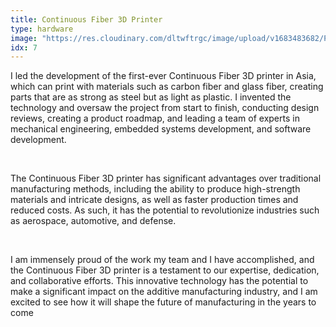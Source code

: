 ```yaml
---
title: Continuous Fiber 3D Printer
type: hardware
image: "https://res.cloudinary.com/dltwftrgc/image/upload/v1683483682/Projects/continuous_fiber_pdma25.png"
idx: 7
---
```

I led the development of the first-ever Continuous Fiber 3D printer in Asia, which can print with materials such as carbon fiber and glass fiber, creating parts that are as strong as steel but as light as plastic. I invented the technology and oversaw the project from start to finish, conducting design reviews, creating a product roadmap, and leading a team of experts in mechanical engineering, embedded systems development, and software development.  

<br>

The Continuous Fiber 3D printer has significant advantages over traditional manufacturing methods, including the ability to produce high-strength materials and intricate designs, as well as faster production times and reduced costs. As such, it has the potential to revolutionize industries such as aerospace, automotive, and defense.  

<br>

I am immensely proud of the work my team and I have accomplished, and the Continuous Fiber 3D printer is a testament to our expertise, dedication, and collaborative efforts. This innovative technology has the potential to make a significant impact on the additive manufacturing industry, and I am excited to see how it will shape the future of manufacturing in the years to come
